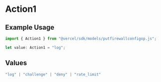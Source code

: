 # Action1

## Example Usage

```typescript
import { Action1 } from "@vercel/sdk/models/putfirewallconfigop.js";

let value: Action1 = "log";
```

## Values

```typescript
"log" | "challenge" | "deny" | "rate_limit"
```